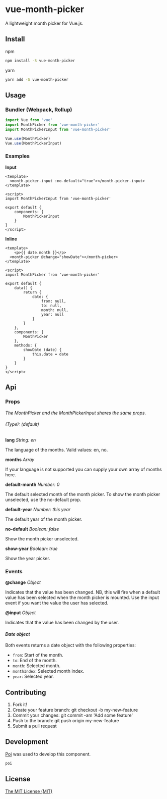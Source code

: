 # vue-month-picker

A lightweight month picker for Vue.js.

## Install
npm
```bash
npm install -S vue-month-picker
```
yarn
```bash
yarn add -S vue-month-picker
```

## Usage

### Bundler (Webpack, Rollup)

```js
import Vue from 'vue'
import MonthPicker from 'vue-month-picker'
import MonthPickerInput from 'vue-month-picker'

Vue.use(MonthPicker)
Vue.use(MonthPickerInput)
```

### Examples

**Input**
```vue
<template>
  <month-picker-input :no-default="true"></month-picker-input>
</template>

<script>
import MonthPickerInput from 'vue-month-picker'

export default {
	components: {
		MonthPickerInput
	}
}
</script>
```

**Inline**
```vue
<template>
	<p>{{ date.month }}</p>
  <month-picker @change="showDate"></month-picker>
</template>

<script>
import MonthPicker from 'vue-month-picker'

export default {
	data() {
		return {
			date: {
				from: null,
				to: null,
				month: null,
				year: null
			}
		}
	},
	components: {
		MonthPicker
	},
	methods: {
		showDate (date) {
			this.date = date
		}
	}
}
</script>
```

## Api

### Props 

_The MonthPicker and the MonthPickerInput shares the same props._

###### _(Type): (default)_

**lang** _String: en_

The language of the months. 
Valid values: en, no.

**months** _Array_

If your language is not supported you can supply your own array of months here.

**default-month** _Number: 0_

The default selected month of the month picker. To show the month picker unselected, use the no-default prop.

**default-year** _Number: this year_

The default year of the month picker.

**no-default** _Boolean: false_

Show the month picker unselected.

**show-year** _Boolean: true_

Show the year picker.

### Events

**@change** _Object_

Indicates that the value has been changed. NB, this will fire when a default value has been selected when the month picker is mounted. Use the input event if you want the value the user has selected.


**@input** _Object_

Indicates that the value has been changed by the user.

#### _Date object_

Both events returns a date object with the following properties:
- ```from```: Start of the month.
- ```to```: End of the month.
- ```month```: Selected month.
- ```monthIndex```: Selected month index.
- ```year```: Selected year.

## Contributing

1. Fork it!
2. Create your feature branch: git checkout -b my-new-feature
3. Commit your changes: git commit -am 'Add some feature'
3. Push to the branch: git push origin my-new-feature
4. Submit a pull request

## Development

[Poi](https://poi.js.org/) was used to develop this component.

```bash
poi
```

## License
[The MIT License (MIT)](https://opensource.org/licenses/MIT)
